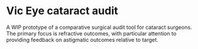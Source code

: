 # Vic Eye cataract audit

A WIP prototype of a comparative surgical audit tool for cataract surgeons.
The primary focus is refractive outcomes, with particular attention to providing feedback on astigmatic outcomes relative to target.

